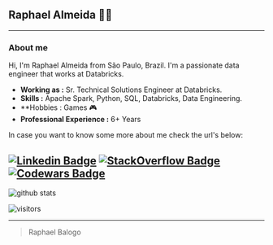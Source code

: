 ## Raphael Almeida 👨‍💻
  
---------------------------------------------------------------------------------------------------------------------------------------------------------------------------------
  
### About me
  Hi, I'm Raphael Almeida from São Paulo, Brazil. I'm a passionate data engineer that works at Databricks.
-  **Working as :** Sr. Technical Solutions Engineer at Databricks.
-  **Skills :** Apache Spark, Python, SQL, Databricks, Data Engineering.
-  **Hobbies : Games :video_game:
-  **Professional Experience :** 6+ Years

In case you want to know some more about me check the url's below:

[![Linkedin Badge](https://img.shields.io/badge/LinkedIn-Raphael%20Balogo-blue)](https://www.linkedin.com/in/raphaelBalogo/) 
[![StackOverflow Badge](https://img.shields.io/badge/StackOverflow-Raphael%20Balogo-green)](https://stackoverflow.com/users/11347945/raphael-balogo) 
[![Codewars Badge](https://www.codewars.com/users/balogoraphael/badges/small)](https://www.codewars.com/users/balogoraphael/) 
---------------------------------------------------------------------------------------------------------------------------------------------------------------------------------

![github stats](https://github-readme-stats.vercel.app/api?username=raphabg&show_icons=true)

 ![visitors](https://visitor-badge.laobi.icu/badge?page_id=baloghDesign.bio)

---------------------------------------------------------------------------------------------------------------------------------------------------------------------------------
> Raphael Balogo
